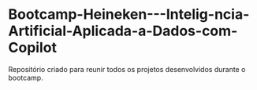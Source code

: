 # Bootcamp-Heineken---Intelig-ncia-Artificial-Aplicada-a-Dados-com-Copilot
Repositório criado para reunir todos os projetos desenvolvidos durante o bootcamp.
